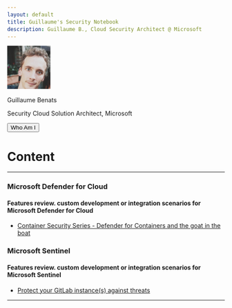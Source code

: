 ```yaml
---
layout: default
title: Guillaume's Security Notebook
description: Guillaume B., Cloud Security Architect @ Microsoft
---
```

<div class="card">
  <img src="images/1618471779247.jpg" alt="Guillaume" style="width:100px">
  <p class="profiletitle">Guillaume Benats</p>
  <p class="title">Security Cloud Solution Architect, Microsoft</p>
  <a href="https://www.linkedin.com/in/guillaume-benats-25550426/" target="_blamk"><i class="fa fa-linkedin"></i></a>
  <button>Who Am I</button>
</div>

# Content
___

### Microsoft Defender for Cloud
#### Features review. custom development or integration scenarios for Microsoft Defender for Cloud

- [Container Security Series - Defender for Containers and the goat in the boat](defender-containers.md)

### Microsoft Sentinel
#### Features review. custom development or integration scenarios for Microsoft Sentinel

- [Protect your GitLab instance(s) against threats](sentinel-gitlab.md)


___

